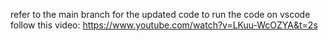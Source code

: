 refer to the main branch for the updated code
to run the code on vscode follow this video:
https://www.youtube.com/watch?v=LKuu-WcOZYA&t=2s
